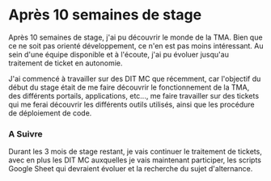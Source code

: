 # Après 10 semaines de stage

Après 10 semaines de stage, j'ai pu découvrir le monde de la TMA. Bien que ce ne soit pas orienté développement, ce n'en est pas moins intéressant. Au sein d'une équipe disponible et à l'écoute, j'ai pu évoluer jusqu'au traitement de ticket en autonomie.

J'ai commencé à travailler sur des DIT MC que récemment, car l'objectif du début du stage était de me faire découvrir le fonctionnement de la TMA, des différents portails, applications, etc..., me faire travailler sur des tickets qui me ferai découvrir les différents outils utilisés, ainsi que les procédure de déploiement de code.

### A Suivre

Durant les 3 mois de stage restant, je vais continuer le traitement de tickets, avec en plus les DIT MC auxquelles je vais maintenant participer, les scripts Google Sheet qui devraient évoluer et la recherche du sujet d'alternance.&#x20;
